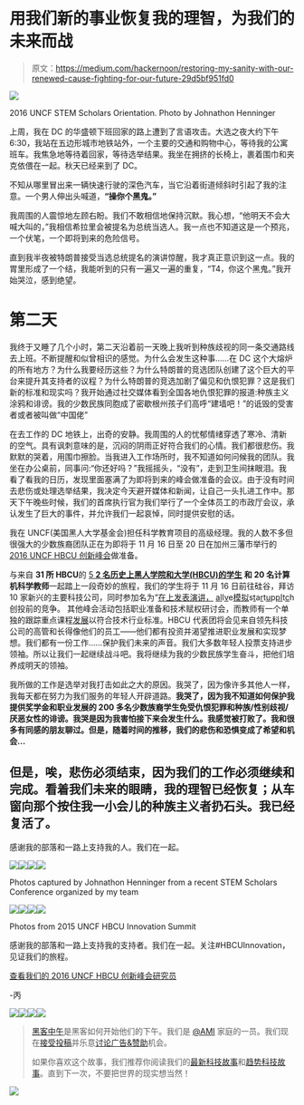 # 用我们新的事业恢复我的理智，为我们的未来而战

> 原文：<https://medium.com/hackernoon/restoring-my-sanity-with-our-renewed-cause-fighting-for-our-future-29d5bf951fd0>

![](img/c0f7414aaff6c53dfa455f3641caa9f6.png)

2016 UNCF STEM Scholars Orientation. Photo by Johnathon Henninger

上周，我在 DC 的华盛顿下班回家的路上遭到了言语攻击。大选之夜大约下午 6:30，我站在五边形城市地铁站外，一个主要的交通和购物中心，等待我的公寓班车。我焦急地等待着回家，等待选举结果。我坐在拥挤的长椅上，裹着围巾和夹克依偎在一起。秋天已经来到了 DC。

不知从哪里冒出来一辆快速行驶的深色汽车，当它沿着街道倾斜时引起了我的注意。一个男人伸出头喊道，**“操你个黑鬼。”**

我周围的人震惊地左顾右盼。我们不敢相信地保持沉默。我心想，“他明天不会大喊大叫的，”我相信希拉里会被提名为总统当选人。我一点也不知道这是一个预兆，一个伏笔，一个即将到来的危险信号。

直到我半夜被特朗普接受当选总统提名的演讲惊醒，我才真正意识到这一点。我的胃里形成了一个结，我能听到的只有一遍又一遍的重复，“T4，你这个黑鬼。”我开始哭泣，感到绝望。

# 第二天

我终于又睡了几个小时，第二天沿着前一天晚上我听到种族歧视的同一条交通路线去上班。不断提醒和似曾相识的感觉。为什么会发生这种事……在 DC 这个大熔炉的所有地方？为什么我要经历这些？为什么特朗普的竞选团队创建了这个巨大的平台来提升其支持者的议程？为什么特朗普的竞选加剧了偏见和仇恨犯罪？这是我们新的标准和现实吗？我开始通过社交媒体看到全国各地仇恨犯罪的报道:种族主义涂鸦和诽谤。我的少数民族同胞成了密歇根州孩子们高呼“建墙吧！”的诋毁的受害者或者被叫做“中国佬”

在去工作的 DC 地铁上，出奇的安静。我周围的人的忧郁情绪穿透了寒冷、清新的空气。具有讽刺意味的是，沉闷的阴雨正好符合我们的心情。我们都很悲伤。我默默的哭着，用围巾擦脸。当我进入工作场所时，我不知道如何问候我的团队。我坐在办公桌前，同事问:“你还好吗？”我摇摇头，“没有”，走到卫生间抹眼泪。我看了看我的日历，发现里面塞满了为即将到来的峰会做准备的会议。由于没有时间去悲伤或处理选举结果，我决定今天避开媒体和新闻，让自己一头扎进工作中。那天下午晚些时候，我们的首席执行官为我们举行了一个全体员工的市政厅会议，承认发生了巨大的事件，并允许我们一起哀悼，同时提供安慰的话。

我在 UNCF(美国黑人大学基金会)担任科学教育项目的高级经理。我的人数不多但很强大的少数族裔团队正在为即将于 11 月 16 日至 20 日在加州三藩市举行的 [2016 UNCF HBCU 创新峰会](http://www.hbcuinnovation.org/my-product/2016-hbcu-innovation-summit/)做准备。

与来自 **31 所 HBCU**的 [5 **2 名历史上黑人学院和大学(HBCU)的学生**](http://www.hbcuinnovation.org/our-fellows/) **和 20 名计算机科学教师**一起踏上一段奇妙的旅程，我们的学生将于 11 月 16 日前往硅谷，拜访 10 家新兴的主要科技公司，同时参加名为“[在](https://nvite.com/GetyourPitchon/c4b2)[上发表演讲，](https://nvite.com/GetyourPitchon/c4b2) [a](https://nvite.com/GetyourPitchon/c4b2)[l](https://nvite.com/GetyourPitchon/c4b2)I[v](https://nvite.com/GetyourPitchon/c4b2)e[模拟](https://nvite.com/GetyourPitchon/c4b2)s[t](https://nvite.com/GetyourPitchon/c4b2)a[r](https://nvite.com/GetyourPitchon/c4b2)t[u](https://nvite.com/GetyourPitchon/c4b2)p[p](https://nvite.com/GetyourPitchon/c4b2)[I](https://nvite.com/GetyourPitchon/c4b2)t[c](https://nvite.com/GetyourPitchon/c4b2)h 创投前的竞争。 其他峰会活动包括职业准备和技术赋权研讨会，而教师有一个单独的跟踪重点课程[发展](https://hackernoon.com/tagged/development)以符合技术行业标准。HBCU 代表团将会见来自领先科技公司的高管和长得像他们的员工——他们都有投资并渴望推进职业发展和实现梦想。我们都有一份工作……保护我们未来的声音。我们大多数年轻人投票支持进步领袖。所以让我们一起继续战斗吧。我将继续为我的少数民族学生奋斗，把他们培养成明天的领袖。

我所做的工作是选举对我打击如此之大的原因。我哭了，因为像许多其他人一样，我每天都在努力为我们服务的年轻人开辟道路。**我哭了，因为我不知道如何保护我提供奖学金和职业发展的 200 多名少数族裔学生免受仇恨犯罪和种族/性别歧视/厌恶女性的诽谤。我哭是因为我害怕接下来会发生什么。我感觉被打败了。我和很多有同感的朋友聊过。但是，随着时间的推移，我们的悲伤和恐惧变成了希望和机会…**

## 但是，唉，悲伤必须结束，因为我们的工作必须继续和完成。看着我们未来的眼睛，我的理智已经恢复；从车窗向那个按住我一小会儿的种族主义者扔石头。我已经复活了。

感谢我的部落和一路上支持我的人。我们在一起。

![](img/7013f853adfd5b0722dfd7e38cbb99b8.png)![](img/026e055e3d0b0564b4a97efd694fe232.png)![](img/573c7768140c89267782cce8bf3abdd7.png)![](img/b82f898e0aeda3cf941259b6ef816524.png)

Photos captured by Johnathon Henninger from a recent STEM Scholars Conference organized by my team

![](img/b82c69dcd0b8539d81965423ffcf3127.png)![](img/59b7784372fdb416fa8dcea490270489.png)![](img/73a112b5bfb547d6d71b8b10366b90be.png)![](img/63e1ee9429eb24b96ba597a4e7dec44b.png)

Photos from 2015 UNCF HBCU Innovation Summit

感谢我的部落和一路上支持我的支持者。我们在一起。关注#HBCUInnovation，见证我们的旅程。

[查看我们的 2016 UNCF HBCU 创新峰会研究员](http://www.hbcuinnovation.org/our-fellows/)

-丙

![](img/6296b00ed615936605c7292909d3efda.png)[![](img/50ef4044ecd4e250b5d50f368b775d38.png)](http://bit.ly/HackernoonFB)[![](img/979d9a46439d5aebbdcdca574e21dc81.png)](https://goo.gl/k7XYbx)[![](img/2930ba6bd2c12218fdbbf7e02c8746ff.png)](https://goo.gl/4ofytp)

> [黑客中午](http://bit.ly/Hackernoon)是黑客如何开始他们的下午。我们是 [@AMI](http://bit.ly/atAMIatAMI) 家庭的一员。我们现在[接受投稿](http://bit.ly/hackernoonsubmission)并乐意[讨论广告&赞助](mailto:partners@amipublications.com)机会。
> 
> 如果你喜欢这个故事，我们推荐你阅读我们的[最新科技故事](http://bit.ly/hackernoonlatestt)和[趋势科技故事](https://hackernoon.com/trending)。直到下一次，不要把世界的现实想当然！

[![](img/be0ca55ba73a573dce11effb2ee80d56.png)](https://goo.gl/Ahtev1)